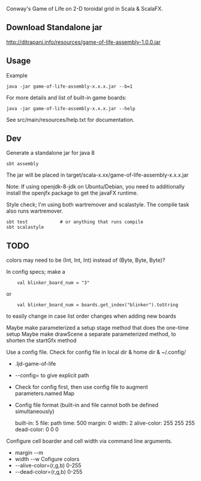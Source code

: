Conway's Game of Life on 2-D toroidal grid in Scala & ScalaFX.


Download Standalone jar
-----------------------

<http://ditrapani.info/resources/game-of-life-assembly-1.0.0.jar>


Usage
-----

Example

    java -jar game-of-life-assembly-x.x.x.jar --b=1

For more details and list of built-in game boards:

    java -jar game-of-life-assembly-x.x.x.jar --help

See src/main/resources/help.txt for documentation.


Dev
---

Generate a standalone jar for java 8

    sbt assembly

The jar will be placed in target/scala-x.xx/game-of-life-assembly-x.x.x.jar

Note:  If using openjdk-8-jdk on Ubuntu/Debian, you need to additionally
install the openjfx package to get the javaFX runtime.

Style check; I'm using both wartremover and scalastyle.  The compile task also runs wartremover.

    sbt test            # or anything that runs compile
    sbt scalastyle


TODO
----

colors may need to be (Int, Int, Int) instead of (Byte, Byte, Byte)?

In config specs; make a

        val blinker_board_num = "3"

or

        val blinker_board_num = boards.get_index("blinker").toString

to easily change in case list order changes when adding new boards


Maybe make parameterized a setup stage method that does the one-time setup
Maybe make drawScene a separate parameterized method, to shorten the startGfx method

Use a config file.
Check for config file in local dir & home dir & ~/.config/
- .ljd-game-of-life
- --config=<file> to give explicit path
- Check for config first, then use config file to augment parameters.named Map
- Config file format (built-in and file cannot both be defined simultaneously)

    built-in: 5
    file: path
    time: 500
    margin: 0
    width: 2
    alive-color: 255 255 255
    dead-color: 0 0 0

Configure cell boarder and cell width via command line arguments.
- margin --m
- width  --w
Cofigure colors
- --alive-color=(r,g,b) 0-255
- --dead-color=(r,g,b) 0-255
